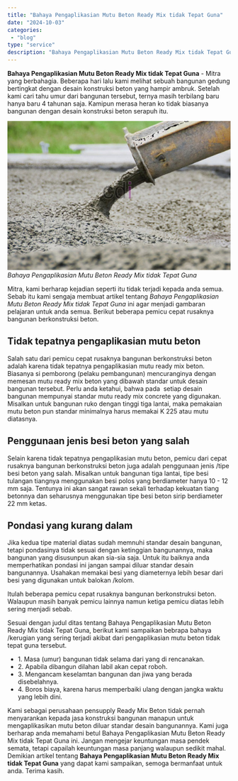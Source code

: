 ```yaml
---
title: "Bahaya Pengaplikasian Mutu Beton Ready Mix tidak Tepat Guna"
date: "2024-10-03"
categories:
 - "blog"
type: "service"
description: "Bahaya Pengaplikasian Mutu Beton Ready Mix tidak Tepat Guna. Kami sebagai perusahaan pensupply Ready Mix Beton tidak pernah menyarankan kepada jasa konstruks..."
---
```


**Bahaya Pengaplikasian Mutu Beton Ready Mix tidak Tepat Guna** - Mitra yang berbahagia. Beberapa hari lalu kami melihat sebuah bangunan gedung bertingkat dengan desain konstruksi beton yang hampir ambruk. Setelah kami cari tahu umur dari bangunan tersebut, ternya masih terbilang baru hanya baru 4 tahunan saja. Kamipun merasa heran ko tidak biasanya bangunan dengan desain konstruksi beton serapuh itu.

![Pengerjaan Cor Beton Yang Tepat](/images/blog/campuran-beton.jpg)
*Bahaya Pengaplikasian Mutu Beton Ready Mix tidak Tepat Guna*

Mitra, kami berharap kejadian seperti itu tidak terjadi kepada anda semua. Sebab itu kami sengaja membuat artikel tentang _Bahaya Pengaplikasian Mutu Beton Ready Mix tidak Tepat Guna_ ini agar menjadi gambaran pelajaran untuk anda semua. Berikut beberapa pemicu cepat rusaknya bangunan berkonstruksi beton.

 ## Tidak tepatnya pengaplikasian mutu beton

Salah satu dari pemicu cepat rusaknya bangunan berkonstruksi beton adalah karena tidak tepatnya pengaplikasian mutu ready mix beton. Biasanya si pemborong (pelaku pembangunan) mencuranginya dengan memesan mutu ready mix beton yang dibawah standar untuk desain bangunan tersebut. Perlu anda ketahui, bahwa pada  setiap desain bangunan mempunyai standar mutu ready mix concrete yang digunakan. Misalkan untuk bangunan ruko dengan tinggi tiga lantai, maka pemakaian mutu beton pun standar minimalnya harus memakai K 225 atau mutu diatasnya.

 ## Penggunaan jenis besi beton yang salah

Selain karena tidak tepatnya pengaplikasian mutu beton, pemicu dari cepat rusaknya bangunan berkonstruksi beton juga adalah penggunaan jenis /tipe besi beton yang salah. Misalkan untuk bangunan tiga lantai, tipe besi tulangan tiangnya menggunakan besi polos yang berdiameter hanya 10 - 12 mm saja. Tentunya ini akan sangat rawan sekali terhadap kekuatan tiang betonnya dan seharusnya menggunakan tipe besi beton sirip berdiameter 22 mm ketas.

 ## Pondasi yang kurang dalam

Jika kedua tipe material diatas sudah memnuhi standar desain bangunan, tetapi pondasinya tidak sesuai dengan ketinggian bangunannya, maka bangunan yang disusunpun akan sia-sia saja. Untuk itu baiknya anda memperhatikan pondasi ini jangan sampai diluar standar desain bangunannya. Usahakan memakai besi yang diameternya lebih besar dari besi yang digunakan untuk balokan /kolom.

Itulah beberapa pemicu cepat rusaknya bangunan berkonstruksi beton. Walaupun masih banyak pemicu lainnya namun ketiga pemicu diatas lebih sering menjadi sebab.

Sesuai dengan judul ditas tentang Bahaya Pengaplikasian Mutu Beton Ready Mix tidak Tepat Guna, berikut kami sampaikan bebrapa bahaya /kerugian yang sering terjadi akibat dari pengaplikasian mutu beton tidak tepat guna tersebut.
- 1\. Masa (umur) bangunan tidak selama dari yang di rencanakan.
- 2\. Apabila dibangun dilahan labil akan cepat roboh.
- 3\. Mengancam keselamtan bangunan dan jiwa yang berada disebelahnya.
- 4\. Boros biaya, karena harus memperbaiki ulang dengan jangka waktu yang lebih dini.

Kami sebagai perusahaan pensupply Ready Mix Beton tidak pernah menyarankan kepada jasa konstruksi bangunan manapun untuk mengaplikasikan mutu beton diluar standar desain bangunannya. Kami juga berharap anda memahami betul Bahaya Pengaplikasian Mutu Beton Ready Mix tidak Tepat Guna ini. Jangan mengejar keuntungan masa pendek semata, tetapi capailah keuntungan masa panjang walaupun sedikit mahal. Demikian artikel tentang **Bahaya Pengaplikasian Mutu Beton Ready Mix tidak Tepat Guna** yang dapat kami sampaikan, semoga bermanfaat untuk anda. Terima kasih.

